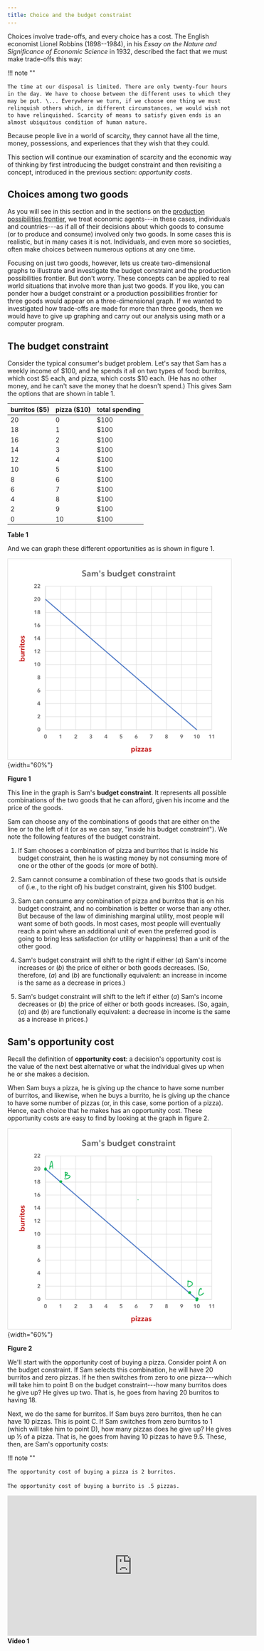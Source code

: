 ```yaml
---
title: Choice and the budget constraint
---
```



Choices involve trade-offs, and every choice has a cost. The English economist Lionel Robbins (1898--1984), in his *Essay on the Nature and Significance of Economic Science* in 1932, described the fact that we must make trade-offs this way:

!!! note ""

    The time at our disposal is limited. There are only twenty-four hours in the day. We have to choose between the different uses to which they may be put. \... Everywhere we turn, if we choose one thing we must relinquish others which, in different circumstances, we would wish not to have relinquished. Scarcity of means to satisfy given ends is an almost ubiquitous condition of human nature.


Because people live in a world of scarcity, they cannot have all the time, money, possessions, and experiences that they wish that they could.

This section will continue our examination of scarcity and the economic way of thinking by first introducing the budget constraint and then revisiting a concept, introduced in the previous section: *opportunity costs*.


## Choices among two goods

As you will see in this section and in the sections on the [production possibilities frontier](/macro/pt1a/ppf/), we treat economic agents---in these cases, individuals and countries---as if all of their decisions about which goods to consume (or to produce and consume) involved only two goods. In some cases this is realistic, but in many cases it is not. Individuals, and even more so societies, often make choices between numerous options at any one time. 

Focusing on just two goods, however, lets us create two-dimensional graphs to illustrate and investigate the budget constraint and the production possibilities frontier. But don't worry. These concepts can be applied to real world situations that involve more than just two goods. If you like, you can ponder how a budget constraint or a production possibilities frontier for three goods would appear on a three-dimensional graph. If we wanted to investigated how trade-offs are made for more than three goods, then we would have to give up graphing and carry out our analysis using math or a computer program. 


## The budget constraint

Consider the typical consumer's budget problem. Let's say that Sam has a weekly income of \$100, and he spends it all on two types of food: burritos, which cost \$5 each, and pizza, which costs \$10 each. (He has no other money, and he can't save the money that he doesn't spend.) This gives Sam the options that are shown in table 1.

<table class="styled-table">
<thead>
<tr>
<th>burritos ($5)</th>
<th>pizza ($10)</th>
<th>total spending</th>
</tr>
</thead>
<tbody>
<tr>
<td>20</td>
<td>0</td>
<td>$100</td>
</tr>
<tr>
<td>18</td>
<td>1</td>
<td>$100</td>
</tr>
<tr>
<td>16</td>
<td>2</td>
<td>$100</td>
</tr>
<tr>
<td>14</td>
<td>3</td>
<td>$100</td>
</tr>
<tr>
<td>12</td>
<td>4</td>
<td>$100</td>
</tr>
<tr>
<td>10</td>
<td>5</td>
<td>$100</td>
</tr>
<tr>
<td>8</td>
<td>6</td>
<td>$100</td>
</tr>
<tr>
<td>6</td>
<td>7</td>
<td>$100</td>
</tr>
<tr>
<td>4</td>
<td>8</td>
<td>$100</td>
</tr>
<tr>
<td>2</td>
<td>9</td>
<td>$100</td>
</tr>
<tr>
<td>0</td>
<td>10</td>
<td>$100</td>
</tr>
</tbody>
</table>
<div class="caption2"><div align="left">
<strong>Table 1</strong>&ensp;
</div></div>


And we can graph these different opportunities as is shown in figure 1.


![image](1_choice_img/bc-1.png){width="60%"}
<div class="caption2"><div align="left">
<strong>Figure 1</strong></div></div>


This line in the graph is Sam's **budget constraint**. It represents all possible combinations of the two goods that he can afford, given his income and the price of the goods.

Sam can choose any of the combinations of goods that are either on the line or to the left of it (or as we can say, "inside his budget constraint"). We note the following features of the budget constraint.

1. If Sam chooses a combination of pizza and burritos that is inside his budget constraint, then he is wasting money by not consuming more of one or the other of the goods (or more of both).

2. Sam cannot consume a combination of these two goods that is outside of (i.e., to the right of) his budget constraint, given his \$100 budget.

3. Sam can consume any combination of pizza and burritos that is on his budget constraint, and no combination is better or worse than any other. But because of the law of diminishing marginal utility, most people will want some of both goods. In most cases, most people will eventually reach a point where an additional unit of even the preferred good is going to bring less satisfaction (or utility or happiness) than a unit of the other good.

4. Sam's budget constraint will shift to the right if either (*a*) Sam's income increases or (*b*) the price of either or both goods decreases. (So, therefore, (*a*) and (*b*) are functionally equivalent: an increase in income is the same as a decrease in prices.)

5. Sam's budget constraint will shift to the left if either (*a*) Sam's income decreases or (*b*) the price of either or both goods increases. (So, again, (*a*) and (*b*) are functionally equivalent: a decrease in income is the same as a increase in prices.)

## Sam's opportunity cost

Recall the definition of **opportunity cost**: a decision's opportunity cost is the value of the next best alternative or what the individual gives up when he or she makes a decision.

When Sam buys a pizza, he is giving up the chance to have some number of burritos, and likewise, when he buys a burrito, he is giving up the chance to have some number of pizzas (or, in this case, some portion of a pizza). Hence, each choice that he makes has an opportunity cost. These opportunity costs are easy to find by looking at the graph in figure 2.

![figure](1_choice_img/bc-1b.png){width="60%"}
<div class="caption2"><div align="left">
<strong>Figure 2</strong></div></div>


We'll start with the opportunity cost of buying a pizza. Consider point A on the budget constraint. If Sam selects this combination, he will have 20 burritos and zero pizzas. If he then switches from zero to one pizza---which will take him to point B on the budget constraint---how many burritos does he give up? He gives up two. That is, he goes from having 20 burritos to having 18.

Next, we do the same for burritos. If Sam buys zero burritos, then he can have 10 pizzas. This is point C. If Sam switches from zero burritos to 1 (which will take him to point D), how many pizzas does he give up? He gives up ½ of a pizza. That is, he goes from having 10 pizzas to have 9.5. These, then, are Sam's opportunity costs:

!!! note ""

    The opportunity cost of buying a pizza is 2 burritos.
    
	The opportunity cost of buying a burrito is .5 pizzas.


<iframe width="560" height="315" src="https://www.youtube-nocookie.com/embed/m5ABIikb_D8?si=kgqhZhrbb6NjoZrE" title="YouTube video player" frameborder="0" allow="accelerometer; autoplay; clipboard-write; encrypted-media; gyroscope; picture-in-picture; web-share" allowfullscreen></iframe>
<div class="caption2"><div align="left">
<strong>Video 1</strong></div></div>